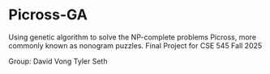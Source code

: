 # Picross-GA
Using genetic algorithm to solve the NP-complete problems Picross, more commonly known as nonogram puzzles.
Final Project for CSE 545 Fall 2025

Group:
David Vong
Tyler
Seth
